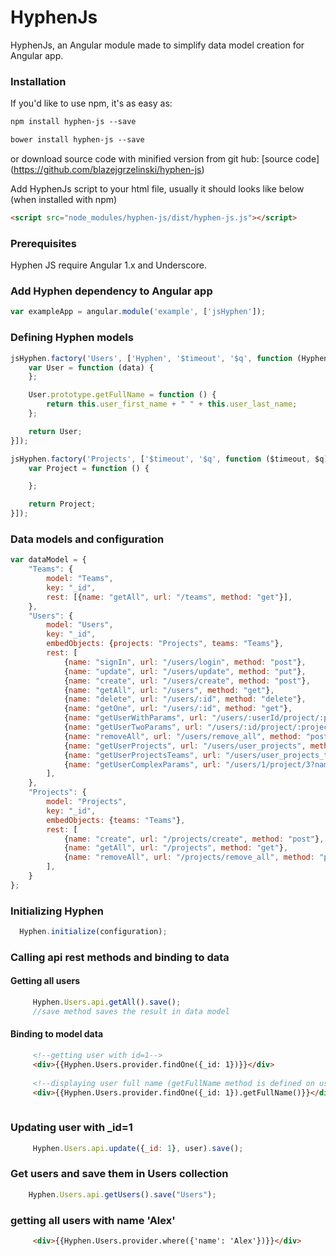 # HyphenJs

HyphenJs, an Angular module made to simplify data model creation for Angular app.

### Installation
If you'd like to use npm, it's as easy as:
```html
npm install hyphen-js --save
```

```html
bower install hyphen-js --save
```

or download source code with minified version from git hub:
[source code] (https://github.com/blazejgrzelinski/hyphen-js)

Add HyphenJs script to your html file, usually it should looks like below (when installed with npm)

```html
<script src="node_modules/hyphen-js/dist/hyphen-js.js"></script>
```

### Prerequisites
Hyphen JS require Angular 1.x and Underscore.

### Add Hyphen dependency to Angular app

```javascript
var exampleApp = angular.module('example', ['jsHyphen']);
```

### Defining Hyphen models

```javascript
jsHyphen.factory('Users', ['Hyphen', '$timeout', '$q', function (Hyphen, $timeout, $q) {
    var User = function (data) {
    };

    User.prototype.getFullName = function () {
        return this.user_first_name + " " + this.user_last_name;
    };

    return User;
}]);

jsHyphen.factory('Projects', ['$timeout', '$q', function ($timeout, $q) {
    var Project = function () {

    };

    return Project;
}]);
```

### Data models and configuration

```javascript
var dataModel = {
    "Teams": {
        model: "Teams",
        key: "_id",
        rest: [{name: "getAll", url: "/teams", method: "get"}],
    },
    "Users": {
        model: "Users",
        key: "_id",
        embedObjects: {projects: "Projects", teams: "Teams"},
        rest: [
            {name: "signIn", url: "/users/login", method: "post"},
            {name: "update", url: "/users/update", method: "put"},
            {name: "create", url: "/users/create", method: "post"},
            {name: "getAll", url: "/users", method: "get"},
            {name: "delete", url: "/users/:id", method: "delete"},
            {name: "getOne", url: "/users/:id", method: "get"},
            {name: "getUserWithParams", url: "/users/:userId/project/:projectId?age=:age", method: "get"},
            {name: "getUserTwoParams", url: "/users/:id/project/:projectId", method: "get"},
            {name: "removeAll", url: "/users/remove_all", method: "post", action: "delete"},
            {name: "getUserProjects", url: "/users/user_projects", method: "get"},
            {name: "getUserProjectsTeams", url: "/users/user_projects_teams", method: "get"},
            {name: "getUserComplexParams", url: "/users/1/project/3?name=blazej&age=100", method: "get"},
        ],
    },
    "Projects": {
        model: "Projects",
        key: "_id",
        embedObjects: {teams: "Teams"},
        rest: [
            {name: "create", url: "/projects/create", method: "post"},
            {name: "getAll", url: "/projects", method: "get"},
            {name: "removeAll", url: "/projects/remove_all", method: "post"},
        ],
    }
};
```

### Initializing Hyphen

```javascript
  Hyphen.initialize(configuration);
```

### Calling api rest methods and binding to data

#### Getting all users
```javascript
     Hyphen.Users.api.getAll().save();
     //save method saves the result in data model
```

#### Binding to model data
```html
     <!--getting user with id=1-->
     <div>{{Hyphen.Users.provider.findOne({_id: 1})}}</div>
     
     <!--displaying user full name (getFullName method is defined on user model)-->
     <div>{{Hyphen.Users.provider.findOne({_id: 1}).getFullName()}}</div>
    
```

### Updating user with _id=1
```javascript
     Hyphen.Users.api.update({_id: 1}, user).save();
```

### Get users and save them in Users collection
```javascript
    Hyphen.Users.api.getUsers().save("Users");
```


### getting all users with name 'Alex'
```html
     <div>{{Hyphen.Users.provider.where({'name': 'Alex'})}}</div>
```